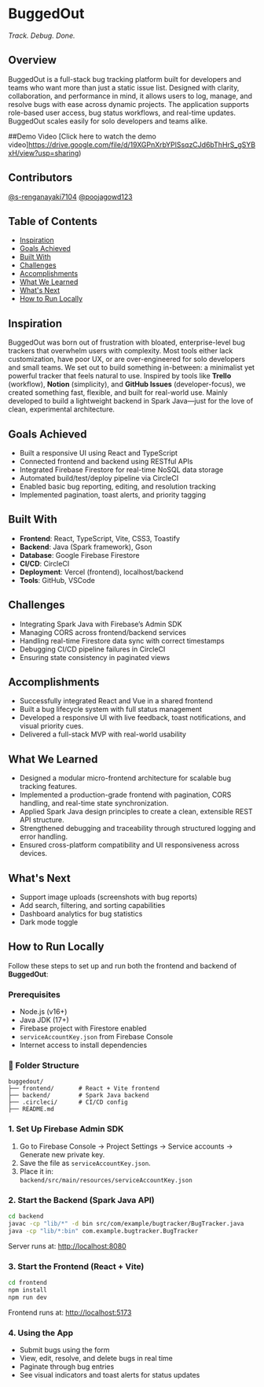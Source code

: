 # BuggedOut  
*Track. Debug. Done.*

## Overview  
BuggedOut is a full-stack bug tracking platform built for developers and teams who want more than just a static issue list. Designed with clarity, collaboration, and performance in mind, it allows users to log, manage, and resolve bugs with ease across dynamic projects. The application supports role-based user access, bug status workflows, and real-time updates. BuggedOut scales easily for solo developers and teams alike.

##Demo Video
[Click here to watch the demo video]https://drive.google.com/file/d/19XGPnXrbYPlSsqzCJd6bThHrS_gSYBxH/view?usp=sharing)

## Contributors  
[@s-renganayaki7104](https://github.com/s-renganayaki7104)
[@poojagowd123](https://github.com/poojagowd123)

## Table of Contents  
- [Inspiration](#inspiration)  
- [Goals Achieved](#goals-achieved)  
- [Built With](#built-with)  
- [Challenges](#challenges)  
- [Accomplishments](#accomplishments)  
- [What We Learned](#what-we-learned)  
- [What's Next](#whats-next)  
- [How to Run Locally](#how-to-run-locally)

## Inspiration  

BuggedOut was born out of frustration with bloated, enterprise-level bug trackers that overwhelm users with complexity. Most tools either lack customization, have poor UX, or are over-engineered for solo developers and small teams. We set out to build something in-between: a minimalist yet powerful tracker that feels natural to use. Inspired by tools like **Trello** (workflow), **Notion** (simplicity), and **GitHub Issues** (developer-focus), we created something fast, flexible, and built for real-world use. Mainly developed to build a lightweight backend in Spark Java—just for the love of clean, experimental architecture.

## Goals Achieved  

- Built a responsive UI using React and TypeScript  
- Connected frontend and backend using RESTful APIs  
- Integrated Firebase Firestore for real-time NoSQL data storage  
- Automated build/test/deploy pipeline via CircleCI  
- Enabled basic bug reporting, editing, and resolution tracking  
- Implemented pagination, toast alerts, and priority tagging

## Built With  

-  **Frontend**: React, TypeScript, Vite, CSS3, Toastify  
- **Backend**: Java (Spark framework), Gson  
- **Database**: Google Firebase Firestore  
- **CI/CD**: CircleCI  
- **Deployment**: Vercel (frontend), localhost/backend  
- **Tools**: GitHub, VSCode

## Challenges  

- Integrating Spark Java with Firebase’s Admin SDK  
- Managing CORS across frontend/backend services  
- Handling real-time Firestore data sync with correct timestamps  
- Debugging CI/CD pipeline failures in CircleCI  
- Ensuring state consistency in paginated views

## Accomplishments 

-  Successfully integrated React and Vue in a shared frontend   
-  Built a bug lifecycle system with full status management  
-  Developed a responsive UI with live feedback, toast notifications, and visual priority cues. 
-  Delivered a full-stack MVP with real-world usability

## What We Learned  

- Designed a modular micro-frontend architecture for scalable bug tracking features.
- Implemented a production-grade frontend with pagination, CORS handling, and real-time state synchronization.
- Applied Spark Java design principles to create a clean, extensible REST API structure.
- Strengthened debugging and traceability through structured logging and error handling.
- Ensured cross-platform compatibility and UI responsiveness across devices.

## What's Next  

- Support image uploads (screenshots with bug reports)  
- Add search, filtering, and sorting capabilities  
- Dashboard analytics for bug statistics  
- Dark mode toggle


##  How to Run Locally  
Follow these steps to set up and run both the frontend and backend of **BuggedOut**:

###  Prerequisites
- Node.js (v16+)
- Java JDK (17+)
- Firebase project with Firestore enabled
- `serviceAccountKey.json` from Firebase Console
- Internet access to install dependencies


### 📁 Folder Structure
```
buggedout/
├── frontend/       # React + Vite frontend
├── backend/        # Spark Java backend
├── .circleci/      # CI/CD config
├── README.md
```


###  1. Set Up Firebase Admin SDK
1. Go to Firebase Console → Project Settings → Service accounts → Generate new private key.
2. Save the file as `serviceAccountKey.json`.
3. Place it in:  
   `backend/src/main/resources/serviceAccountKey.json`


###  2. Start the Backend (Spark Java API)
```bash
cd backend
javac -cp "lib/*" -d bin src/com/example/bugtracker/BugTracker.java
java -cp "lib/*:bin" com.example.bugtracker.BugTracker
```
Server runs at: [http://localhost:8080](http://localhost:8080)


###  3. Start the Frontend (React + Vite)
```bash
cd frontend
npm install
npm run dev
```
Frontend runs at: [http://localhost:5173](http://localhost:5173)


###  4. Using the App
- Submit bugs using the form  
- View, edit, resolve, and delete bugs in real time  
- Paginate through bug entries  
- See visual indicators and toast alerts for status updates  
